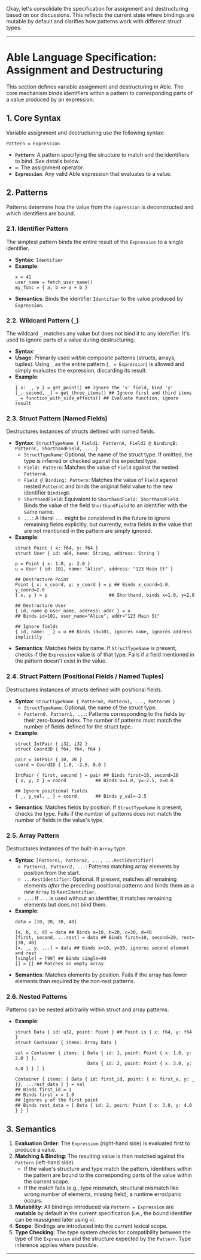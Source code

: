 Okay, let's consolidate the specification for assignment and destructuring based on our discussions. This reflects the current state where bindings are mutable by default and clarifies how patterns work with different struct types.

---

# Able Language Specification: Assignment and Destructuring

This section defines variable assignment and destructuring in Able. The core mechanism binds identifiers within a pattern to corresponding parts of a value produced by an expression.

## 1. Core Syntax

Variable assignment and destructuring use the following syntax:

```able
Pattern = Expression
```

-   **`Pattern`**: A pattern specifying the structure to match and the identifiers to bind. See details below.
-   **`=`**: The assignment operator.
-   **`Expression`**: Any valid Able expression that evaluates to a value.

## 2. Patterns

Patterns determine how the value from the `Expression` is deconstructed and which identifiers are bound.

### 2.1. Identifier Pattern

The simplest pattern binds the entire result of the `Expression` to a single identifier.

-   **Syntax**: `Identifier`
-   **Example**:
    ```able
    x = 42
    user_name = fetch_user_name()
    my_func = { a, b => a + b }
    ```
-   **Semantics**: Binds the identifier `Identifier` to the value produced by `Expression`.

### 2.2. Wildcard Pattern (`_`)

The wildcard `_` matches any value but does not bind it to any identifier. It's used to ignore parts of a value during destructuring.

-   **Syntax**: `_`
-   **Usage**: Primarily used *within* composite patterns (structs, arrays, tuples). Using `_` as the entire pattern (`_ = Expression`) is allowed and simply evaluates the expression, discarding its result.
-   **Example**:
    ```able
    { x: _, y } = get_point() ## Ignore the 'x' field, bind 'y'
    [_, second, _] = get_three_items() ## Ignore first and third items
    _ = function_with_side_effects() ## Evaluate function, ignore result
    ```

### 2.3. Struct Pattern (Named Fields)

Destructures instances of structs defined with named fields.

-   **Syntax**: `StructTypeName { Field1: PatternA, Field2 @ BindingB: PatternC, ShorthandField, ... }`
    *   `StructTypeName`: Optional, the name of the struct type. If omitted, the type is inferred or checked against the expected type.
    *   `Field: Pattern`: Matches the value of `Field` against the nested `PatternA`.
    *   `Field @ Binding: Pattern`: Matches the value of `Field` against nested `PatternC` and binds the original field value to the new identifier `BindingB`.
    *   `ShorthandField`: Equivalent to `ShorthandField: ShorthandField`. Binds the value of the field `ShorthandField` to an identifier with the same name.
    *   `...`: A literal `...` might be considered in the future to ignore remaining fields explicitly, but currently, extra fields in the value that are not mentioned in the pattern are simply ignored.
-   **Example**:
    ```able
    struct Point { x: f64, y: f64 }
    struct User { id: u64, name: String, address: String }

    p = Point { x: 1.0, y: 2.0 }
    u = User { id: 101, name: "Alice", address: "123 Main St" }

    ## Destructure Point
    Point { x: x_coord, y: y_coord } = p ## Binds x_coord=1.0, y_coord=2.0
    { x, y } = p                       ## Shorthand, binds x=1.0, y=2.0

    ## Destructure User
    { id, name @ user_name, address: addr } = u
    ## Binds id=101, user_name="Alice", addr="123 Main St"

    ## Ignore fields
    { id, name: _ } = u ## Binds id=101, ignores name, ignores address implicitly
    ```
-   **Semantics**: Matches fields by name. If `StructTypeName` is present, checks if the `Expression` value is of that type. Fails if a field mentioned in the pattern doesn't exist in the value.

### 2.4. Struct Pattern (Positional Fields / Named Tuples)

Destructures instances of structs defined with positional fields.

-   **Syntax**: `StructTypeName { Pattern0, Pattern1, ..., PatternN }`
    *   `StructTypeName`: Optional, the name of the struct type.
    *   `Pattern0, Pattern1, ...`: Patterns corresponding to the fields by their zero-based index. The number of patterns must match the number of fields defined for the struct type.
-   **Example**:
    ```able
    struct IntPair { i32, i32 }
    struct Coord3D { f64, f64, f64 }

    pair = IntPair { 10, 20 }
    coord = Coord3D { 1.0, -2.5, 0.0 }

    IntPair { first, second } = pair ## Binds first=10, second=20
    { x, y, z } = coord           ## Binds x=1.0, y=-2.5, z=0.0

    ## Ignore positional fields
    { _, y_val, _ } = coord       ## Binds y_val=-2.5
    ```
-   **Semantics**: Matches fields by position. If `StructTypeName` is present, checks the type. Fails if the number of patterns does not match the number of fields in the value's type.

### 2.5. Array Pattern

Destructures instances of the built-in `Array` type.

-   **Syntax**: `[Pattern1, Pattern2, ..., ...RestIdentifier]`
    *   `Pattern1, Pattern2, ...`: Patterns matching array elements by position from the start.
    *   `...RestIdentifier`: Optional. If present, matches all remaining elements *after* the preceding positional patterns and binds them as a *new* `Array` to `RestIdentifier`.
    *   `...`: If `...` is used without an identifier, it matches remaining elements but does not bind them.
-   **Example**:
    ```able
    data = [10, 20, 30, 40]

    [a, b, c, d] = data ## Binds a=10, b=20, c=30, d=40
    [first, second, ...rest] = data ## Binds first=10, second=20, rest=[30, 40]
    [x, _, y, ...] = data ## Binds x=10, y=30, ignores second element and rest
    [single] = [99] ## Binds single=99
    [] = [] ## Matches an empty array
    ```
-   **Semantics**: Matches elements by position. Fails if the array has fewer elements than required by the non-rest patterns.

### 2.6. Nested Patterns

Patterns can be nested arbitrarily within struct and array patterns.

-   **Example**:
    ```able
    struct Data { id: u32, point: Point } ## Point is { x: f64, y: f64 }
    struct Container { items: Array Data }

    val = Container { items: [ Data { id: 1, point: Point { x: 1.0, y: 2.0 } },
                               Data { id: 2, point: Point { x: 3.0, y: 4.0 } } ] }

    Container { items: [ Data { id: first_id, point: { x: first_x, y: _ }}, ...rest_data ] } = val
    ## Binds first_id = 1
    ## Binds first_x = 1.0
    ## Ignores y of the first point
    ## Binds rest_data = [ Data { id: 2, point: Point { x: 3.0, y: 4.0 } } ]
    ```

## 3. Semantics

1.  **Evaluation Order**: The `Expression` (right-hand side) is evaluated first to produce a value.
2.  **Matching & Binding**: The resulting value is then matched against the `Pattern` (left-hand side).
    *   If the value's structure and type match the pattern, identifiers within the pattern are bound to the corresponding parts of the value within the current scope.
    *   If the match fails (e.g., type mismatch, structural mismatch like wrong number of elements, missing field), a runtime error/panic occurs.
3.  **Mutability**: All bindings introduced via `Pattern = Expression` are **mutable** by default in the current specification (i.e., the bound identifier can be reassigned later using `=`).
4.  **Scope**: Bindings are introduced into the current lexical scope.
5.  **Type Checking**: The type system checks for compatibility between the type of the `Expression` and the structure expected by the `Pattern`. Type inference applies where possible.

---
